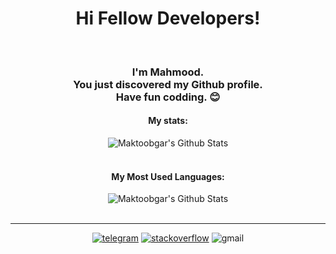 <div align="center" width="50">

<h1>
Hi Fellow Developers!
</h1>

<br>

<h3>

I'm Mahmood.\
You just discovered my Github profile.\
Have fun codding. 😊

</h3>

<h4>

My stats:

</h4>

<img align="center" src="https://github-readme-stats.vercel.app/api?username=maktoobgar&count_private=true&show_icons=true&line_height=20&title_color=009900&icon_color=005500&text_color=D3D3D3&bg_color=0,000000,003334" alt="Maktoobgar's Github Stats">
<br>
<br>

<h4>

My Most Used Languages:

</h4>

<img align="center" src="https://github-readme-stats.vercel.app/api/top-langs/?username=maktoobgar&layout=compact&hide=html,makefile,yacc,lex,&langs_count=6&title_color=009900&text_color=D3D3D3&bg_color=0,000000,003334" alt="Maktoobgar's Github Stats">

</div>

<br>
<hr>

<p align="center">
<a href="tg://user?id=466943813" target="_blank"><img src="https://img.shields.io/badge/telegram-%230077B5.svg?&style=flat-square&logo=telegram&logoColor=white" alt="telegram"></a>
<a href="https://stackoverflow.com/users/14967240/mahmood" target="_blank"><img src="https://img.shields.io/badge/Stackoverflow-%230077B5.svg?&style=flat-square&logo=stackoverflow&logoColor=white&color=red" alt="stackoverflow"></a>
<a><img src="https://img.shields.io/badge/Mahmoodh1378@gmail.com-%230077B5.svg?&style=flat-square&logo=gmail&logoColor=white&color=blueviolet" alt="gmail"></a>
</p>

